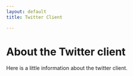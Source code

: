 ```yaml
---
layout: default
title: Twitter Client

---
```

# About the Twitter client

Here is a little information about the twitter client.
